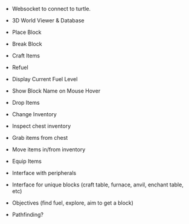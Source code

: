
- Websocket to connect to turtle.
- 3D World Viewer & Database

- Place Block
- Break Block
- Craft Items
- Refuel
- Display Current Fuel Level
- Show Block Name on Mouse Hover
- Drop Items
- Change Inventory
- Inspect chest inventory
- Grab items from chest
- Move items in/from inventory
- Equip Items
- Interface with peripherals
- Interface for unique blocks (craft table, furnace, anvil, enchant table, etc)

- Objectives (find fuel, explore, aim to get a block)
- Pathfinding?
